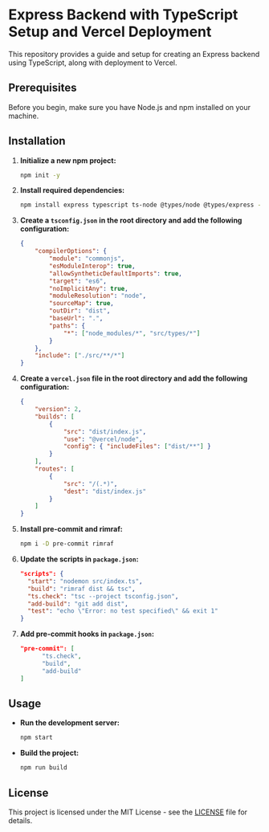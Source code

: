 # Express Backend with TypeScript Setup and Vercel Deployment

This repository provides a guide and setup for creating an Express backend using TypeScript, along with deployment to Vercel.

## Prerequisites

Before you begin, make sure you have Node.js and npm installed on your machine.

## Installation

1. **Initialize a new npm project:**

    ```bash
    npm init -y
    ```

2. **Install required dependencies:**

    ```bash
    npm install express typescript ts-node @types/node @types/express --save-dev
    ```

3. **Create a `tsconfig.json` in the root directory and add the following configuration:**

    ```json
    {
        "compilerOptions": {
            "module": "commonjs",
            "esModuleInterop": true,
            "allowSyntheticDefaultImports": true,
            "target": "es6",
            "noImplicitAny": true,
            "moduleResolution": "node",
            "sourceMap": true,
            "outDir": "dist",
            "baseUrl": ".",
            "paths": {
                "*": ["node_modules/*", "src/types/*"]
            }
        },
        "include": ["./src/**/*"]
    }
    ```

4. **Create a `vercel.json` file in the root directory and add the following configuration:**

    ```json
    {
        "version": 2,
        "builds": [
            {
                "src": "dist/index.js",
                "use": "@vercel/node",
                "config": { "includeFiles": ["dist/**"] }
            }
        ],
        "routes": [
            {
                "src": "/(.*)",
                "dest": "dist/index.js"
            }
        ]
    }
    ```

5. **Install pre-commit and rimraf:**

    ```bash
    npm i -D pre-commit rimraf
    ```

6. **Update the scripts in `package.json`:**

    ```json
    "scripts": {
      "start": "nodemon src/index.ts",
      "build": "rimraf dist && tsc",
      "ts.check": "tsc --project tsconfig.json",
      "add-build": "git add dist",
      "test": "echo \"Error: no test specified\" && exit 1"
    }
    ```

7. **Add pre-commit hooks in `package.json`:**

    ```json
    "pre-commit": [
          "ts.check",
          "build",
          "add-build"
    ]
    ```

## Usage

- **Run the development server:**

    ```bash
    npm start
    ```

- **Build the project:**

    ```bash
    npm run build
    ```

## License

This project is licensed under the MIT License - see the [LICENSE](LICENSE) file for details.

